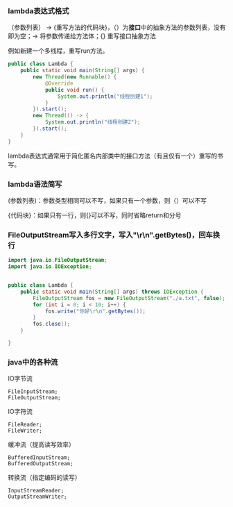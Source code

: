 ### lambda表达式格式

（参数列表） -> {重写方法的代码块}，（）为**接口**中的抽象方法的参数列表，没有即为空；-> 将参数传递给方法体；{} 重写接口抽象方法

例如新建一个多线程，重写run方法。

```java
public class Lambda {
    public static void main(String[] args) {
        new Thread(new Runnable() {
            @Override
            public void run() {
                System.out.println("线程创建1");
            }
        }).start();
        new Thread(() -> {
            System.out.println("线程创建2");
        }).start();
    }
}
```

lambda表达式通常用于简化匿名内部类中的接口方法（有且仅有一个）重写的书写。

### lambda语法简写

(参数列表)：参数类型相同可以不写，如果只有一个参数，则（）可以不写

{代码块}：如果只有一行，则{}可以不写，同时省略return和分号



### FileOutputStream写入多行文字，写入"\r\n".getBytes()，回车换行

```java
import java.io.FileOutputStream;
import java.io.IOException;


public class Lambda {
    public static void main(String[] args) throws IOException {
        FileOutputStream fos = new FileOutputStream("./a.txt", false);
        for (int i = 0; i < 10; i++) {
            fos.write("你好\r\n".getBytes());
        }
        fos.close();
    }

}
```

### java中的各种流

IO字节流

```
FileInputStream;
FileOutputStream;
```

IO字符流

```
FileReader;
FileWriter;
```

缓冲流（提高读写效率）

```
BufferedInputStream;
BufferedOutputStream;
```

转换流（指定编码的读写）

```
InputStreamReader;
OutputStreamWriter;
```